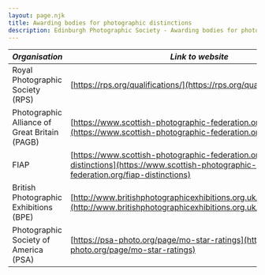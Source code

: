 ```yaml
---
layout: page.njk
title: Awarding bodies for photographic distinctions
description: Edinburgh Photographic Society - Awarding bodies for photographic distinctions
---
```

| _Organisation_ | _Link to website_ |
| --- | --- |
| Royal Photographic Society (RPS) | [https://rps.org/qualifications/](https://rps.org/qualifications/) |
| Photographic Alliance of Great Britain (PAGB) | [https://www.scottish-photographic-federation.org/pagb-awards](https://www.scottish-photographic-federation.org/pagb-awards) |
| FIAP | [https://www.scottish-photographic-federation.org/fiap-distinctions](https://www.scottish-photographic-federation.org/fiap-distinctions) |
| British Photographic Exhibitions (BPE) | [http://www.britishphotographicexhibitions.org.uk/index.php/awards](http://www.britishphotographicexhibitions.org.uk/index.php/awards) |
| Photographic Society of America (PSA) | [https://psa-photo.org/page/mo-star-ratings](https://psa-photo.org/page/mo-star-ratings) |

